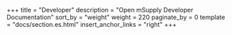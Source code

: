 +++
title = "Developer"
description = "Open mSupply Developer Documentation"
sort_by = "weight"
weight = 220
paginate_by = 0
template = "docs/section.es.html"
insert_anchor_links = "right"
+++
